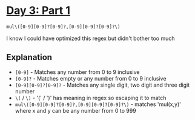 # [Day 3: Part 1](https://adventofcode.com/2024/day/3)

```bash
mul\([0-9][0-9]?[0-9]?,[0-9][0-9]?[0-9]?\)
```
I know I could have optimized this regex but didn't bother too much

## Explanation

- `[0-9]` - Matches any number from 0 to 9 inclusive
- `[0-9]?` - Matches empty or any number from 0 to 9 inclusive
- `[0-9][0-9]?[0-9]?` - Matches any single digit, two digit and three digit number
- `\(` / `\)` - '(' / ')' has meaning in regex so escaping it to match
- `mul\([0-9][0-9]?[0-9]?,[0-9][0-9]?[0-9]?\)` - matches 'mul(x,y)' 
where x and y can be any number from 0 to 999
	
